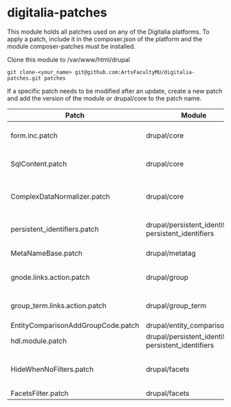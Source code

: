 # digitalia-patches
This module holds all patches used on any of the Digitalia platforms. To apply a patch, include it in the composer.json of the platform and the module composer-patches must be installed.

Clone this module to /var/www/html/drupal
```
git clone-<your_name> git@github.com:ArtsFacultyMU/digitalia-patches.git patches
```

If a specific patch needs to be modified after an update, create a new patch and add the version of the module or drupal/core to the patch name.

| Patch        | Module       | Reason       |
| ------------ | ------------ | ------------ |
| form.inc.patch | drupal/core | Datafield error fix: display references in select list |
| SqlContent.patch | drupal/core | Datafield error fix: save references in select list |
| ComplexDataNormalizer.patch | drupal/core | Datafield/Workbench fix: normalize non-object fields properly |
| persistent_identifiers.patch | drupal/persistent_identifiers-persistent_identifiers | Create handle automatically on node save/creation |
| MetaNameBase.patch | drupal/metatag | Make all field multiple |
| gnode.links.action.patch | drupal/group | Allow adding entities to group from non-default views |
| group_term.links.action.patch | drupal/group_term | Allow adding entities to group from non-default views |
| EntityComparisonAddGroupCode.patch | drupal/entity_comparison | Add Group Code |
| hdl.module.patch | drupal/persistent_identifiers-persistent_identifiers | Reenable qualifier field in configuration |
| HideWhenNoFilters.patch | drupal/facets | Add processor HideWhenNoFilters to hide empty facet summary |
| FacetsFilter.patch | drupal/facets | Show empty facets |
